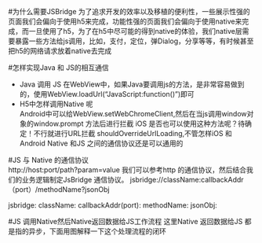 #为什么需要JSBridge
为了追求开发的效率以及移植的便利性，一些展示性强的页面我们会偏向于使用h5来完成，功能性强的页面我们会偏向于使用native来完成，而一旦使用了h5，为了在h5中尽可能的得到native的体验，我们native层需要暴露一些方法给js调用，比如，支付，定位，弹Dialog，分享等等，有时候甚至把h5的网络请求放着native去完成  

#怎样实现Java 和 JS的相互通信  
- Java 调用 JS 
在WebView中，如果Java要调用js的方法，是非常容易做到的，使用WebView.loadUrl(“JavaScript:function()”)即可
- H5中怎样调用Native 呢   
Android中可以给WebView.setWebChromeClient,然后在当js调用window对象的window.prompt 方法后进行拦截
iOS 是否也可以使用这种方法呢？待确定！不行就进行URL拦截 shouldOverrideUrlLoading,不管怎样iOS 和Android 
Native 和JS 之间的通信协议还是可以通用的

#JS 与 Native 的通信协议    
http://host:port/path?param=value  我们可以参考http 的通信协议，然后结合我们的业务逻辑制定JsBridge 通信协议。
jsbridge://className:callbackAddr（port）/methodName?jsonObj

jsbridge:
className:
callbackAddr(port):
methodName:
jsonObj:

#JS 调用Native然后Native返回数据给JS工作流程
这里Native 返回数据给JS 都是指的异步，下面用图解释一下这个处理流程的闭环

